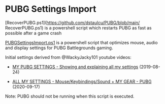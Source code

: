 # PUBG Settings Import

[RecoverPUBG.ps1](https://github.com/dstaulcu/PUBG/blob/main/
RecoverPUBG.ps1) is a powershell script which restarts PUBG as fast as possible after a game crash

[PUBGSettingsImport.ps1](https://github.com/dstaulcu/PUBG/blob/main/PUBGSettingsImport.ps1) is a powershell script that optimizes mouse, audio and display settings for PUBG Battlegrounds gaming.

Initial settings derived from @WackyJacky101 youtube videos:

* [MY PUBG SETTINGS - Showing and explaining all my settings](https://youtu.be/MddquVCgYGY) (2019-08-24)

* [ALL MY SETTINGS - Mouse/Keybindings/Sound + MY GEAR - PUBG](https://youtu.be/yLjXnXurLlo) (2020-09-17)

Note:  PUBG should not be running when this script is executed. 

